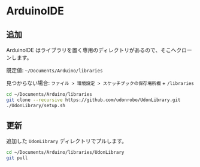 # ArduinoIDE

## 追加

ArduinoIDE はライブラリを置く専用のディレクトリがあるので、そこへクローンします。

既定値: `~/Documents/Arduino/libraries`

見つからない場合: `ファイル > 環境設定 > スケッチブックの保存場所欄` + `/libraries`

```sh
cd ~/Documents/Arduino/libraries
git clone --recursive https://github.com/udonrobo/UdonLibrary.git
./UdonLibrary/setup.sh
```

## 更新

追加した `UdonLibrary` ディレクトリでプルします。

```sh
cd ~/Documents/Arduino/libraries/UdonLibrary
git pull
```
